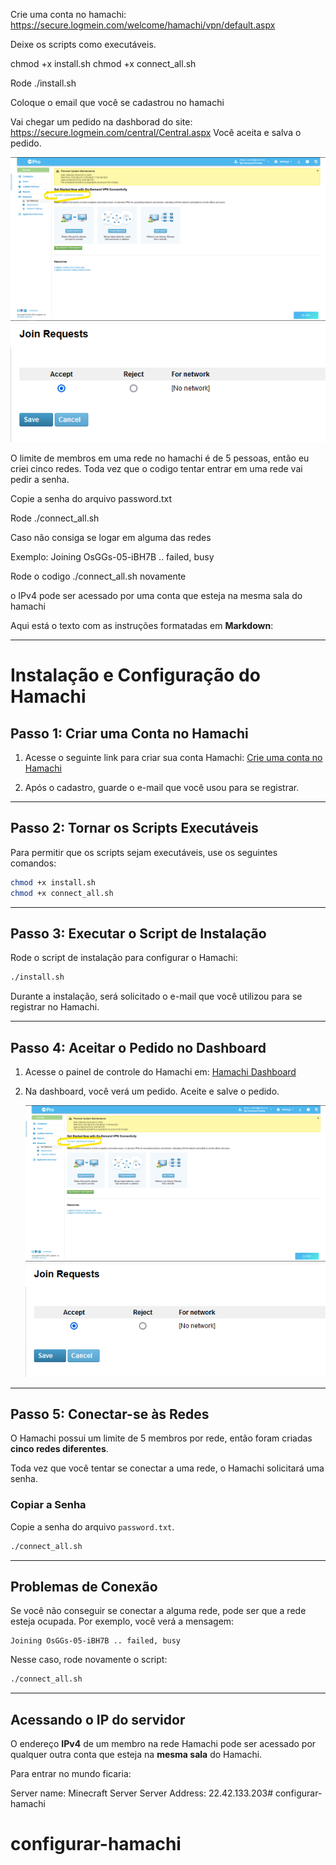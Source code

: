 Crie uma conta no hamachi: https://secure.logmein.com/welcome/hamachi/vpn/default.aspx

Deixe os scripts como executáveis.

chmod +x install.sh
chmod +x connect_all.sh

Rode ./install.sh

Coloque o email que você se cadastrou no hamachi

Vai chegar um pedido na dashborad do site: https://secure.logmein.com/central/Central.aspx
Você aceita e salva o pedido.

![image info](./images/pedido.png)
![image info](./images/confirmacao.png)

O limite de membros em uma rede no hamachi é de 5 pessoas, então eu criei cinco redes.
Toda vez que o codigo tentar entrar em uma rede vai pedir a senha.

Copie a senha do arquivo password.txt

Rode ./connect_all.sh

Caso não consiga se logar em alguma das redes

Exemplo: Joining OsGGs-05-iBH7B .. failed, busy

Rode o codigo ./connect_all.sh novamente

o IPv4 pode ser acessado por uma conta que esteja na mesma sala do hamachi


Aqui está o texto com as instruções formatadas em **Markdown**:

---

# Instalação e Configuração do Hamachi

## Passo 1: Criar uma Conta no Hamachi
1. Acesse o seguinte link para criar sua conta Hamachi:
   [Crie uma conta no Hamachi](https://secure.logmein.com/welcome/hamachi/vpn/default.aspx)
   
2. Após o cadastro, guarde o e-mail que você usou para se registrar.

---

## Passo 2: Tornar os Scripts Executáveis
Para permitir que os scripts sejam executáveis, use os seguintes comandos:

```bash
chmod +x install.sh
chmod +x connect_all.sh
```

---

## Passo 3: Executar o Script de Instalação
Rode o script de instalação para configurar o Hamachi:

```bash
./install.sh
```

Durante a instalação, será solicitado o e-mail que você utilizou para se registrar no Hamachi.

---

## Passo 4: Aceitar o Pedido no Dashboard
1. Acesse o painel de controle do Hamachi em:
   [Hamachi Dashboard](https://secure.logmein.com/central/Central.aspx)

2. Na dashboard, você verá um pedido. Aceite e salve o pedido.
   
   ![Pedido](./images/pedido.png)
   ![Confirmação](./images/confirmacao.png)

---

## Passo 5: Conectar-se às Redes

O Hamachi possui um limite de 5 membros por rede, então foram criadas **cinco redes diferentes**.

Toda vez que você tentar se conectar a uma rede, o Hamachi solicitará uma senha.

### Copiar a Senha

Copie a senha do arquivo `password.txt`.

```bash
./connect_all.sh
```

---

## Problemas de Conexão

Se você não conseguir se conectar a alguma rede, pode ser que a rede esteja ocupada. Por exemplo, você verá a mensagem:

```
Joining OsGGs-05-iBH7B .. failed, busy
```

Nesse caso, rode novamente o script:

```bash
./connect_all.sh
```

---

## Acessando o IP do servidor
O endereço **IPv4** de um membro na rede Hamachi pode ser acessado por qualquer outra conta que esteja na **mesma sala** do Hamachi.

Para entrar no mundo ficaria:

Server name:
    Minecraft Server
Server Address:
    22.42.133.203# configurar-hamachi
# configurar-hamachi
